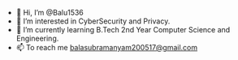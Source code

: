 - 👋 Hi, I’m @Balu1536
- 👀 I’m interested in CyberSecurity and Privacy.
- 🌱 I’m currently learning B.Tech 2nd Year Computer Science and Engineering.
- 📫 To reach me balasubramanyam200517@gmail.com
